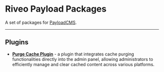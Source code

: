 # Riveo Payload Packages

A set of packages for [PayloadCMS](https://payloadcms.com/).

---

## Plugins

- **[Purge Cache Plugin](packages/purge-cache-plugin)** - a plugin that integrates cache purging functionalities 
  directly into the admin panel, allowing administrators to efficiently manage and clear cached content 
  across various platforms.
